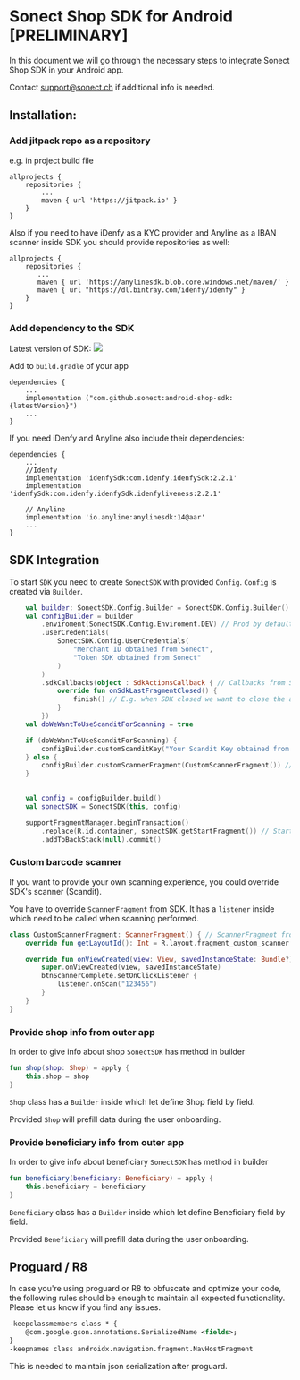# Sonect Shop SDK for Android [PRELIMINARY]

In this document we will go through the necessary steps to integrate
Sonect Shop SDK in your Android app. 

Contact support@sonect.ch if additional info is needed.


## Installation: 

### Add jitpack repo as a repository

e.g. in project build file

```Gradle
allprojects {
    repositories {
    	...
        maven { url 'https://jitpack.io' }
    }
}
```

Also if you need to have iDenfy as a KYC provider and Anyline as a IBAN scanner inside SDK you should provide repositories as well:

 ```Gradle
 allprojects {
     repositories {
     	...
        maven { url 'https://anylinesdk.blob.core.windows.net/maven/' }
        maven { url "https://dl.bintray.com/idenfy/idenfy" }
     }
 }
 ```

### Add dependency to the SDK

Latest version of SDK: [![](https://jitpack.io/v/sonect/android-shop-sdk.svg)](https://jitpack.io/#sonect/android-shop-sdk)

Add to `build.gradle` of your app

```Gradle
dependencies {
	...
    implementation ("com.github.sonect:android-shop-sdk:{latestVersion}")
    ...
}
```

If you need iDenfy and Anyline also include their dependencies:

```Gradle
dependencies {
	...
    //Idenfy
    implementation 'idenfySdk:com.idenfy.idenfySdk:2.2.1'
    implementation 'idenfySdk:com.idenfy.idenfySdk.idenfyliveness:2.2.1'

    // Anyline
    implementation 'io.anyline:anylinesdk:14@aar'
    ...
}
```

## SDK Integration 

To start `SDK` you need to create `SonectSDK` with provided `Config`. `Config` is created via `Builder`.

```kotlin
    val builder: SonectSDK.Config.Builder = SonectSDK.Config.Builder()
    val configBuilder = builder
        .enviroment(SonectSDK.Config.Enviroment.DEV) // Prod by default
        .userCredentials(
            SonectSDK.Config.UserCredentials(
                "Merchant ID obtained from Sonect",
                "Token SDK obtained from Sonect"
            )
        )
        .sdkCallbacks(object : SdkActionsCallback { // Callbacks from SDK
            override fun onSdkLastFragmentClosed() {
                finish() // E.g. when SDK closed we want to close the app itself
            }
        })
    val doWeWantToUseScanditForScanning = true

    if (doWeWantToUseScanditForScanning) {
        configBuilder.customScanditKey("Your Scandit Key obtained from Sonect")
    } else {
        configBuilder.customScannerFragment(CustomScannerFragment()) // Provide scanner fragment
    }

    
    val config = configBuilder.build()
    val sonectSDK = SonectSDK(this, config)

    supportFragmentManager.beginTransaction()
        .replace(R.id.container, sonectSDK.getStartFragment()) // Start SDK fragment
        .addToBackStack(null).commit()
```

### Custom barcode scanner 

If you want to provide your own scanning experience, you could override SDK's scanner (Scandit).

You have to override `ScannerFragment` from SDK. It has a `listener` inside which need to be called when scanning performed.

```kotlin
class CustomScannerFragment: ScannerFragment() { // ScannerFragment from SDK
    override fun getLayoutId(): Int = R.layout.fragment_custom_scanner

    override fun onViewCreated(view: View, savedInstanceState: Bundle?) {
        super.onViewCreated(view, savedInstanceState)
        btnScannerComplete.setOnClickListener {
            listener.onScan("123456")
        }
    }
}
```

### Provide shop info from outer app

In order to give info about shop `SonectSDK` has method in builder

```kotlin
fun shop(shop: Shop) = apply {
    this.shop = shop
}
```

`Shop` class has a `Builder` inside which let define Shop field by field.

Provided `Shop` will prefill data during the user onboarding.

### Provide beneficiary info from outer app

In order to give info about beneficiary `SonectSDK` has method in builder

```kotlin
fun beneficiary(beneficiary: Beneficiary) = apply {
    this.beneficiary = beneficiary
}
```

`Beneficiary` class has a `Builder` inside which let define Beneficiary field by field.

Provided `Beneficiary` will prefill data during the user onboarding.

## Proguard / R8

In case you're using proguard or R8 to obfuscate and optimize your code,
the following rules should be enough to maintain all expected functionality.
Please let us know if you find any issues.

```xml
-keepclassmembers class * {
    @com.google.gson.annotations.SerializedName <fields>;
}
-keepnames class androidx.navigation.fragment.NavHostFragment
```

This is needed to maintain json serialization after proguard.
